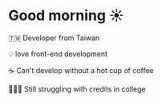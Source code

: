 # Good morning ☀️

🇹🇼 Developer from Taiwan

💡 love front-end development

☕️ Can't develop without a hot cup of coffee

🧑🏻‍🏫 Still struggling with credits in college